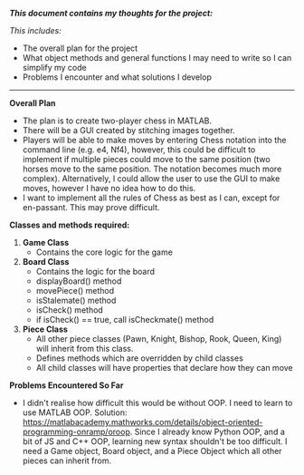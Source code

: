 ***This document contains my thoughts for the project:***

*This includes:*
- The overall plan for the project
- What object methods and general functions I may need to write so I can simplify my code
- Problems I encounter and what solutions I develop

---

**Overall Plan**

- The plan is to create two-player chess in MATLAB.
- There will be a GUI created by stitching images together.
- Players will be able to make moves by entering Chess notation into the command line (e.g. e4, Nf4), however, this could be difficult to implement if multiple pieces could move to the same position (two horses move to the same position. The notation becomes much more complex). Alternatively, I could allow the user to use the GUI to make moves, however I have no idea how to do this.
- I want to implement all the rules of Chess as best as I can, except for en-passant. This may prove difficult.

**Classes and methods required:**

1. **Game Class**
    - Contains the core logic for the game
2. **Board Class**
    - Contains the logic for the board
    - displayBoard() method
    - movePiece() method
    - isStalemate() method
    - isCheck() method
    - if isCheck() == true, call isCheckmate() method
3. **Piece Class**
    - All other piece classes (Pawn, Knight, Bishop, Rook, Queen, King) will inherit from this class.
    - Defines methods which are overridden by child classes
    - All child classes will have properties that declare how they can move

**Problems Encountered So Far**

- I didn't realise how difficult this would be without OOP. I need to learn to use MATLAB OOP. Solution: https://matlabacademy.mathworks.com/details/object-oriented-programming-onramp/oroop. Since I already know Python OOP, and a bit of JS and C++ OOP, learning new syntax shouldn't be too difficult. I need a Game object, Board object, and a Piece Object which all other pieces can inherit from.